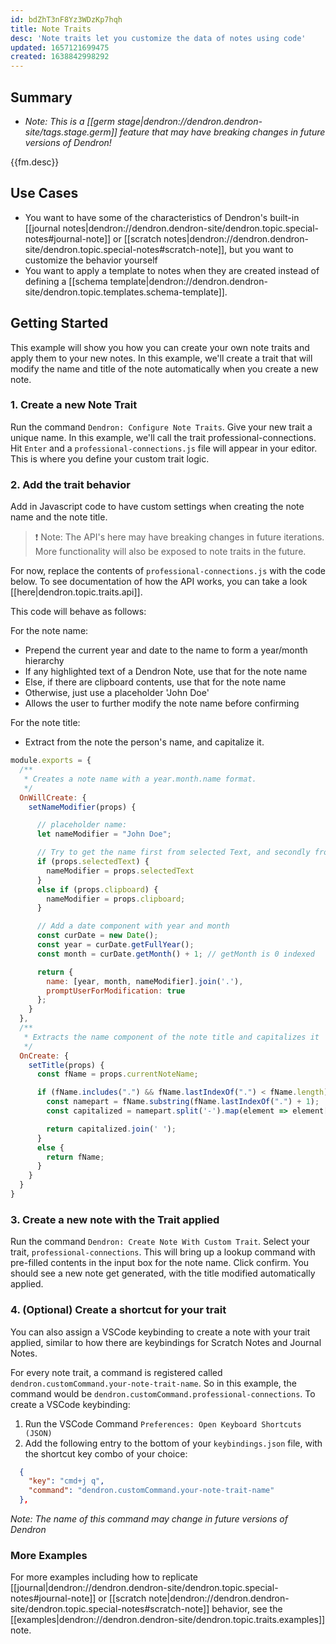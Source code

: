 ```yaml
---
id: bdZhT3nF8Yz3WDzKp7hqh
title: Note Traits
desc: 'Note traits let you customize the data of notes using code'
updated: 1657121699475
created: 1638842998292
---
```


## Summary

- _Note: This is a [[germ stage|dendron://dendron.dendron-site/tags.stage.germ]] feature that may have breaking changes in future versions of Dendron!_

{{fm.desc}}

## Use Cases
- You want to have some of the characteristics of Dendron's built-in [[journal notes|dendron://dendron.dendron-site/dendron.topic.special-notes#journal-note]] or [[scratch notes|dendron://dendron.dendron-site/dendron.topic.special-notes#scratch-note]], but you want to customize the behavior yourself
- You want to apply a template to notes when they are created instead of defining a [[schema template|dendron://dendron.dendron-site/dendron.topic.templates.schema-template]].

## Getting Started

This example will show you how you can create your own note traits and apply them to your new notes.  In this example, we'll create a trait that will modify the name and title of the note automatically when you create a new note.

### 1. Create a new Note Trait

Run the command `Dendron: Configure Note Traits`. Give your new trait a unique name.  In this example, we'll call the trait professional-connections. Hit `Enter` and a `professional-connections.js` file will appear in your editor. This is where you define your custom trait logic.

### 2. Add the trait behavior

Add in Javascript code to have custom settings when creating the note name and the note title.

> ❗️ Note: The API's here may have breaking changes in future iterations. More functionality will also be exposed to note traits in the future.

For now, replace the contents of `professional-connections.js` with the code below.  To see documentation of how the API works, you can take a look [[here|dendron.topic.traits.api]].

This code will behave as follows:

For the note name:
- Prepend the current year and date to the name to form a year/month hierarchy
- If any highlighted text of a Dendron Note, use that for the note name
- Else, if there are clipboard contents, use that for the note name
- Otherwise, just use a placeholder 'John Doe'
- Allows the user to further modify the note name before confirming

For the note title:
- Extract from the note the person's name, and capitalize it.

```javascript
module.exports = {
  /**
   * Creates a note name with a year.month.name format.
   */
  OnWillCreate: {
    setNameModifier(props) {

      // placeholder name:
      let nameModifier = "John Doe";

      // Try to get the name first from selected Text, and secondly from the clipboard
      if (props.selectedText) {
        nameModifier = props.selectedText
      }
      else if (props.clipboard) {
        nameModifier = props.clipboard;
      }

      // Add a date component with year and month
      const curDate = new Date();
      const year = curDate.getFullYear();
      const month = curDate.getMonth() + 1; // getMonth is 0 indexed

      return {
        name: [year, month, nameModifier].join('.'),
        promptUserForModification: true
      };
    }
  },
  /**
   * Extracts the name component of the note title and capitalizes it
   */
  OnCreate: {
    setTitle(props) {
      const fName = props.currentNoteName;

      if (fName.includes(".") && fName.lastIndexOf(".") < fName.length) {
        const namepart = fName.substring(fName.lastIndexOf(".") + 1);
        const capitalized = namepart.split('-').map(element => element[0].toUpperCase() + element.substring(1));

        return capitalized.join(' ');
      }
      else {
        return fName;
      }
    }
  }
}
```

### 3. Create a new note with the Trait applied

Run the command `Dendron: Create Note With Custom Trait`. Select your trait, `professional-connections`. This will bring up a lookup command with pre-filled contents in the input box for the note name. Click confirm. You should see a new note get generated, with the title modified automatically applied.

### 4. (Optional) Create a shortcut for your trait

You can also assign a VSCode keybinding to create a note with your trait applied, similar to how there are keybindings for Scratch Notes and Journal Notes.

For every note trait, a command is registered called `dendron.customCommand.your-note-trait-name`.  So in this example, the command would be `dendron.customCommand.professional-connections`. To create a VSCode keybinding: 

1. Run the VSCode Command `Preferences: Open Keyboard Shortcuts (JSON)`
1. Add the following entry to the bottom of your `keybindings.json` file, with the shortcut key combo of your choice:

```json
  {
    "key": "cmd+j q",
    "command": "dendron.customCommand.your-note-trait-name"
  },
```

_Note: The name of this command may change in future versions of Dendron_

### More Examples

For more examples including how to replicate [[journal|dendron://dendron.dendron-site/dendron.topic.special-notes#journal-note]] or [[scratch note|dendron://dendron.dendron-site/dendron.topic.special-notes#scratch-note]] behavior, see the [[examples|dendron://dendron.dendron-site/dendron.topic.traits.examples]] note.